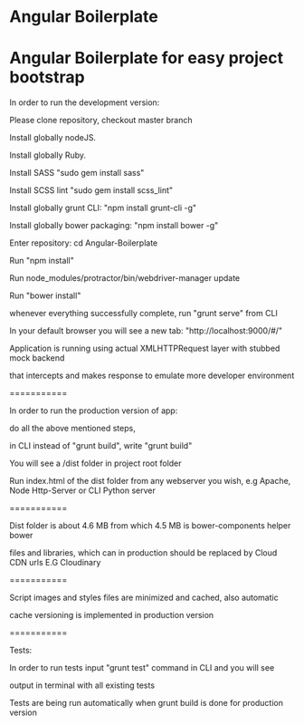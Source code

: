 Angular Boilerplate
==========

Angular Boilerplate for easy project bootstrap
==========

In order to run the development version:

Please clone repository, checkout master branch

Install globally nodeJS.

Install globally Ruby.

Install SASS "sudo gem install sass"

Install SCSS lint "sudo gem install scss_lint"

Install globally grunt CLI: "npm install grunt-cli -g"

Install globally bower packaging: "npm install bower -g"

Enter repository: cd Angular-Boilerplate

Run "npm install"

Run node_modules/protractor/bin/webdriver-manager update

Run "bower install"

whenever everything successfully complete, run "grunt serve" from CLI

In your default browser you will see a new tab: "http://localhost:9000/#/"

Application is running using actual XMLHTTPRequest layer with stubbed mock backend

that intercepts and makes response to emulate more developer environment

===========

In order to run the production version of app:

do all the above mentioned steps,

in CLI instead of "grunt build", write "grunt build"

You will see a /dist folder in project root folder

Run index.html of the dist folder from any webserver you wish, e.g Apache, Node Http-Server or CLI Python server

===========

Dist folder is about 4.6 MB from which 4.5 MB is bower-components helper bower

files and libraries, which can in production should be replaced by Cloud CDN urls E.G Cloudinary

===========

Script images and styles files are minimized and cached, also automatic

cache versioning is implemented in production version

===========

Tests:

In order to run tests input "grunt test" command in CLI and you will see

output in terminal with all existing tests

Tests are being run automatically when grunt build is done for production version
